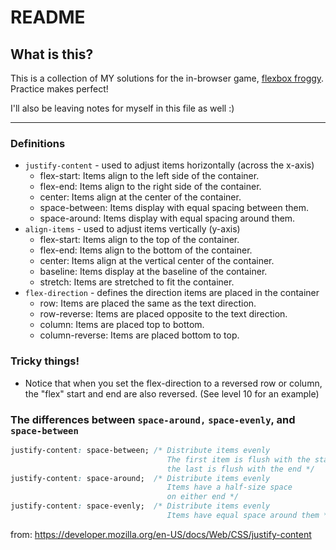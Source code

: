 # README

## What is this? 
This is a collection of MY solutions for the in-browser game, [flexbox froggy](https://flexboxfroggy.com/). Practice makes perfect! 

I'll also be leaving notes for myself in this file as well :) 

-----


### Definitions

- `justify-content` - used to adjust items horizontally (across the x-axis)
   - flex-start: Items align to the left side of the container.
   - flex-end: Items align to the right side of the container.
   - center: Items align at the center of the container.
   - space-between: Items display with equal spacing between them.
   - space-around: Items display with equal spacing around them.
- `align-items` - used to adjust items vertically (y-axis)
    - flex-start: Items align to the top of the container.
    - flex-end: Items align to the bottom of the container.
    - center: Items align at the vertical center of the container.
    - baseline: Items display at the baseline of the container.
    - stretch: Items are stretched to fit the container.
- `flex-direction` - defines the direction items are placed in the container
    - row: Items are placed the same as the text direction.
    - row-reverse: Items are placed opposite to the text direction.
    - column: Items are placed top to bottom.
    - column-reverse: Items are placed bottom to top.

### Tricky things!
- Notice that when you set the flex-direction to a reversed row or column, the "flex" start and end are also reversed. (See level 10 for an example)

### The differences between `space-around,` `space-evenly`, and `space-between`

```css
justify-content: space-between; /* Distribute items evenly
                                   The first item is flush with the start,
                                   the last is flush with the end */
justify-content: space-around;  /* Distribute items evenly
                                   Items have a half-size space
                                   on either end */
justify-content: space-evenly;  /* Distribute items evenly
                                   Items have equal space around them */ 
```
from: https://developer.mozilla.org/en-US/docs/Web/CSS/justify-content


